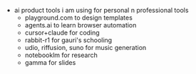 - ai product tools i am using for personal n professional tools
	- playground.com to design templates
	- agents.ai to learn browser automation
	- cursor+claude for coding
	- rabbit-r1 for gauri's schooling
	- udio, riffusion, suno for music generation
	- notebooklm for research
	- gamma for slides